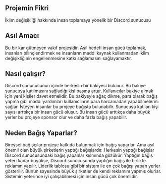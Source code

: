 ## Projemin Fikri
İklim değişikliği hakkında insan toplamaya yönelik bir Discord sunucusu

## Asıl Amacı
Bu bir kar gütmeyen vakıf projesidir. Asıl hedefi insan gücü toplamak, insanları bilinçlendirmek ve insanların maddi kaynak kullanmadan iklim değişikliğinin engellenmesine katkı sağlamasını sağlayamaktır.

## Nasıl çalışır?
Discord sunucusunun içinde herkesin bir bakiyesi bulunur.
Bu bakiye sunucuya katılmasını sağladığı kişi başına artar. Kullanıcılar bakiye almak için yeni kişiler davet etmelidir. Bu bakiyeyle ağaç dikme, para olarak bağış yapma gibi maddi yardımları kullanıcıların para harcamadan yapabilmelerini sağlar.
İsteyen insanlar bu projeye bağışta bulunabilir.
Sunucuya katılan kişi sayısı arttıkça bir insan gücü oluşur. Bu insan gücü arttıkça daha büyük yerler bu projeye sponsor olur ve daha fazla bağış yapabilir.

## Neden Bağış Yaparlar?
Bireysel bağışçılar projeye katkıda bulunmak için bağış yaparlar. Ama asıl önemli olan büyük şirketlerin yaptığı bağışlardır. Herkesin yaptığı bağişlar Discord sunucusundaki bağış yapanlar kısmında gözükür. Yaptığın bağış yeteri kadar büyükse, Discord sunucusunda yaptığın bağış ile birlikte reklamın yapılır. Liderlik tablosu gibi bir sistem ile en çok bağışı yapan yerler gösterilir. Bunun sayesinde büyük şirketler de kendi reklamını yapmış olurlar. Sistemin yeterince iyi çalışabilmesi için insan gücü çok önemlidir.
